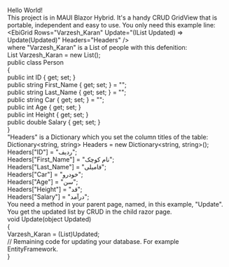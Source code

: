 Hello World!<br>
This project is in MAUI Blazor Hybrid. 
It's a handy CRUD GridView that is portable, independent and easy to use. You only need this example line:<br>
&lt;EbiGrid Rows="Varzesh_Karan" Update="(IList Updated) => Update(Updated)" Headers="Headers" /&gt;<br>
where "Varzesh_Karan" is a List of people with this defenition:<br>
    List<Person> Varzesh_Karan = new List<Person>();<br>
    public class Person<br>
    {<br>
        public int ID { get; set; }<br>
        public string First_Name { get; set; } = "";<br>
        public string Last_Name { get; set; } = "";<br>
        public string Car { get; set; } = "";<br>
        public int Age { get; set; }<br>
        public int Height { get; set; }<br>
        public double Salary { get; set; }<br>
    }<br>
"Headers" is a Dictionary which you set the column titles of the table:<br>
    Dictionary<string, string> Headers = new Dictionary<string, string>();<br>
    Headers["ID"] = "ردیف";<br>
    Headers["First_Name"] = "نام کوچک";<br>
    Headers["Last_Name"] = "فامیلی";<br>
    Headers["Car"] = "خودرو";<br>
    Headers["Age"] = "سن";<br>
    Headers["Height"] = "قد";<br>
    Headers["Salary"] = "درآمد";<br>
You need a method in your parent page, named, in this example, "Update". You get the updated list by CRUD in the child razor page.<br>
    void Update(object Updated)<br>
    {<br>
        Varzesh_Karan = (List<Person>)Updated;<br>
        // Remaining code for updating your database. For example EntityFramework.<br>
    }<br>
    
